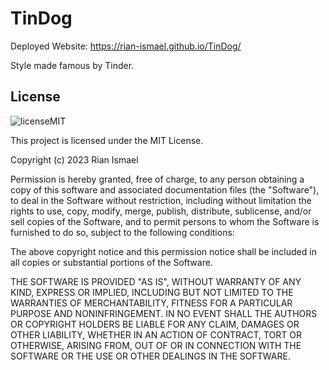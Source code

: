 # TinDog
Deployed Website: https://rian-ismael.github.io/TinDog/

Style made famous by Tinder.

<h2>License</h2>

![licenseMIT](https://user-images.githubusercontent.com/106334437/224399544-6a96348e-d4f4-44c3-991d-9b70612ca77f.svg)

This project is licensed under the MIT License.

Copyright (c) 2023 Rian Ismael

Permission is hereby granted, free of charge, to any person obtaining a copy of this software and associated documentation files (the "Software"), to deal in the Software without restriction, including without limitation the rights to use, copy, modify, merge, publish, distribute, sublicense, and/or sell copies of the Software, and to permit persons to whom the Software is furnished to do so, subject to the following conditions:

The above copyright notice and this permission notice shall be included in all copies or substantial portions of the Software.

THE SOFTWARE IS PROVIDED "AS IS", WITHOUT WARRANTY OF ANY KIND, EXPRESS OR IMPLIED, INCLUDING BUT NOT LIMITED TO THE WARRANTIES OF MERCHANTABILITY, FITNESS FOR A PARTICULAR PURPOSE AND NONINFRINGEMENT. IN NO EVENT SHALL THE AUTHORS OR COPYRIGHT HOLDERS BE LIABLE FOR ANY CLAIM, DAMAGES OR OTHER LIABILITY, WHETHER IN AN ACTION OF CONTRACT, TORT OR OTHERWISE, ARISING FROM, OUT OF OR IN CONNECTION WITH THE SOFTWARE OR THE USE OR OTHER DEALINGS IN THE SOFTWARE.

